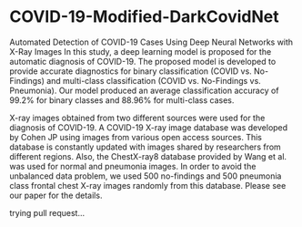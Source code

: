 # COVID-19-Modified-DarkCovidNet
Automated Detection of COVID-19 Cases Using Deep Neural Networks with X-Ray Images
In this study, a deep learning model is proposed for the automatic diagnosis of COVID-19. The proposed model is developed to provide accurate diagnostics for binary classification (COVID vs. No-Findings) and multi-class classification (COVID vs. No-Findings vs. Pneumonia). Our model produced an average classification accuracy of 99.2% for binary classes and 88.96% for multi-class cases.

X-ray images obtained from two different sources were used for the diagnosis of COVID-19. A COVID-19 X-ray image database was developed by Cohen JP using images from various open access sources. This database is constantly updated with images shared by researchers from different regions. Also, the ChestX-ray8 database provided by Wang et al. was used for normal and pneumonia images. In order to avoid the unbalanced data problem, we used 500 no-findings and 500 pneumonia class frontal chest X-ray images randomly from this database. Please see our paper for the details.

trying pull request...
